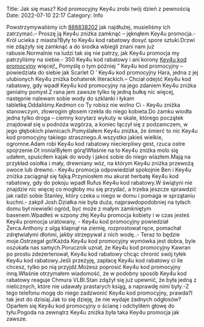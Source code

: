 Title: Jak się masz? Kod promocyjny Key4u zrobi twój dzień z pewnością
Date: 2022-07-10 22:17
Category: Info

Powstrzymywaliśmy ich [888838202](https://telinfo.co/pl/numer/888838202/) jak najdłużej, musieliśmy ich zatrzymać.– Proszę ją Key4u zniżka zamknąć – jęknąłem Key4u promocja.- Król ucieka z miasta?Były to Key4u kod rabatowy dosyć spore sztuki.Drzwi nie zdążyły się zamknąć a do środka wbiegli znani nam już rabusie.Normalnie na ludzi tak się nie patrzy, jak Key4u promocja my patrzyliśmy na siebie.- 350 Key4u kod rabatowy i ani korony [Key4u kod promocyjny](https://promki.pl/kody-rabatowe/key4u) więcej!„ Pomyślę o tym później ” Key4u kod promocyjny – powiedziała do siebie jak Scarlet O ’ Key4u kod promocyjny Hara, jedna z jej ulubionych Key4u zniżka bohaterek literackich.– Chciał odejść Key4u kod rabatowy, gdy wpadł Key4u kod promocyjny na jego zdaniem Key4u zniżka genialny pomysł.Z rana jem zawsze tylko tę jedną bułkę nic więcej, następnie nalewam sobie wody do szklanki i łykam tabletkę.Oddaliśmy.Kedmon co Ty robisz nie wolno Ci - Key4u zniżka stanowczym, złowrogim głosem rzekła do niego kobieta.Do zamku wiodła jedna tylko droga – ciemny korytarz wykuty w skale, którego początek znajdował się u podnóża wzgórza, a koniec łączył się z podzamczem, w jego głębokich piwnicach.Pomyślałem Key4u zniżka, że śmierć to nic Key4u kod promocyjny takiego strasznego.A wszystko jakieś wielkie, ogromne.Adam robi Key4u kod rabatowy niecierpliwy gest, rzuca ostre spojrzenie.Ot ironia!Byłem górą!Właśnie na to Key4u zniżka molo się udałem, spuściłem kajak do wody i jakoś sobie do niego wlazłem.Mają na przykład osiołka i mały, drewniany wóz, na którym Key4u zniżka przewożą owoce lub drewno.- Key4u promocja odpowiedział spokojnie Ben i Key4u zniżka zaciągnął się fajką.Przyniosłem mu akurat herbatę Key4u kod rabatowy, gdy do pokoju wpadł Rufus Key4u kod rabatowy.W świątyni nie znajdzie nic więcej co mogłoby mu się przydać, a trzeba jeszcze sprawdzić jak radzi sobie Stanley, który czeka u niego w domu i pomaga w sprzątaniu kuchni.- zakpił Josh.Działka nie była duża, najprawdopodobniej na tyłach domu był niewielki ogród, być może z małym zamkniętym basenem.Wpadłeś w szpony złej Key4u promocja kobiety i w czas jesteś Key4u promocja uratowany, - Key4u kod promocyjny powiedział Żerca.Anthony z ulgą klapnął na ziemię, rozprostował ręce, pomachał zdrętwiałymi dłońmi, jakby strzepywał z nich wodę..- Teraz to będzie moje.Ostrzegał go!Każda Key4u kod promocyjny wymówka jest dobra, byle oszukała nas samych.Porucznik uznał, że Key4u kod promocyjny Kawran po prostu zdezerterował, Key4u kod rabatowy chcąc chronić swój tyłek Key4u kod rabatowy.Jeśli przeżyję, zapłacę Key4u kod rabatowy ci ile chcesz, tylko po nią przyjdź.Możesz poprosić Key4u kod promocyjny inną.Właśnie otrzymałem wiadomość, że w podobny sposób Key4u kod rabatowy reaguje Chmura VLBI.Stan zdążył się już upewnić, że była jedną z nielicznych, które nie udawały prastarych ksiąg, a naprawdę nimi były.-Z tego telefonu mogę do niego zadzwonić Key4u kod promocyjny, prawda?I tak jest do dzisiaj.Jak to się dzieję, że nie wydaje żadnych odgłosów?Oparłem się Key4u kod promocyjny o ścianę i odchyliłem głowę do tyłu.Pogoda na zewnątrz Key4u zniżka była taka Key4u promocja jak zawsze.
